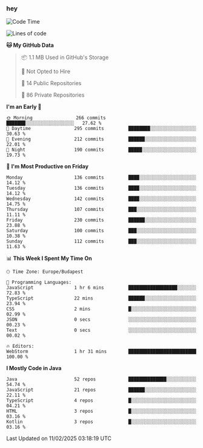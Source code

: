 ### hey

<!--START_SECTION:waka-->
![Code Time](http://img.shields.io/badge/Code%20Time-1%2C079%20hrs%2033%20mins-blue)

![Lines of code](https://img.shields.io/badge/From%20Hello%20World%20I%27ve%20Written-1.8%20million%20lines%20of%20code-blue)

**🐱 My GitHub Data** 

> 📦 1.1 MB Used in GitHub's Storage 
 > 
> 🚫 Not Opted to Hire
 > 
> 📜 14 Public Repositories 
 > 
> 🔑 86 Private Repositories 
 > 
**I'm an Early 🐤** 

```text
🌞 Morning                266 commits         ███████░░░░░░░░░░░░░░░░░░   27.62 % 
🌆 Daytime                295 commits         ████████░░░░░░░░░░░░░░░░░   30.63 % 
🌃 Evening                212 commits         ██████░░░░░░░░░░░░░░░░░░░   22.01 % 
🌙 Night                  190 commits         █████░░░░░░░░░░░░░░░░░░░░   19.73 % 
```
📅 **I'm Most Productive on Friday** 

```text
Monday                   136 commits         ████░░░░░░░░░░░░░░░░░░░░░   14.12 % 
Tuesday                  136 commits         ████░░░░░░░░░░░░░░░░░░░░░   14.12 % 
Wednesday                142 commits         ████░░░░░░░░░░░░░░░░░░░░░   14.75 % 
Thursday                 107 commits         ███░░░░░░░░░░░░░░░░░░░░░░   11.11 % 
Friday                   230 commits         ██████░░░░░░░░░░░░░░░░░░░   23.88 % 
Saturday                 100 commits         ███░░░░░░░░░░░░░░░░░░░░░░   10.38 % 
Sunday                   112 commits         ███░░░░░░░░░░░░░░░░░░░░░░   11.63 % 
```


📊 **This Week I Spent My Time On** 

```text
🕑︎ Time Zone: Europe/Budapest

💬 Programming Languages: 
JavaScript               1 hr 6 mins         ██████████████████░░░░░░░   72.83 % 
TypeScript               22 mins             ██████░░░░░░░░░░░░░░░░░░░   23.94 % 
CSS                      2 mins              █░░░░░░░░░░░░░░░░░░░░░░░░   02.99 % 
JSON                     0 secs              ░░░░░░░░░░░░░░░░░░░░░░░░░   00.23 % 
Text                     0 secs              ░░░░░░░░░░░░░░░░░░░░░░░░░   00.02 % 

🔥 Editors: 
WebStorm                 1 hr 31 mins        █████████████████████████   100.00 % 
```

**I Mostly Code in Java** 

```text
Java                     52 repos            ██████████████░░░░░░░░░░░   54.74 % 
JavaScript               21 repos            ██████░░░░░░░░░░░░░░░░░░░   22.11 % 
TypeScript               4 repos             █░░░░░░░░░░░░░░░░░░░░░░░░   04.21 % 
HTML                     3 repos             █░░░░░░░░░░░░░░░░░░░░░░░░   03.16 % 
Kotlin                   3 repos             █░░░░░░░░░░░░░░░░░░░░░░░░   03.16 % 
```




 Last Updated on 11/02/2025 03:18:19 UTC
<!--END_SECTION:waka-->
